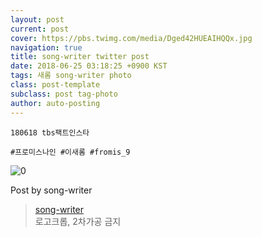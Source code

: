 ```yaml
---
layout: post
current: post
cover: https://pbs.twimg.com/media/Dged42HUEAIHQQx.jpg
navigation: true
title: song-writer twitter post
date: 2018-06-25 03:18:25 +0900 KST
tags: 새롬 song-writer photo
class: post-template
subclass: post tag-photo
author: auto-posting
---
```


```  
180618 tbs팩트인스타  
  
#프로미스나인 #이새롬 #fromis_9  

```

![0](https://pbs.twimg.com/media/Dged42HUEAIHQQx.jpg)


Post by song-writer

> [song-writer](https://twitter.com/970929_love)  
  로고크롭, 2차가공 금지